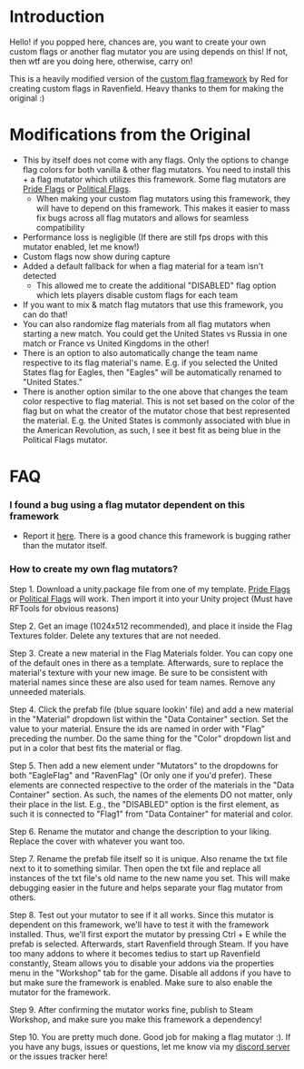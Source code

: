 # Introduction
Hello! if you popped here, chances are, you want to create your own custom flags or another flag mutator you are using depends on this! If not, then wtf are you doing here, otherwise, carry on!

This is a heavily modified version of the [custom flag framework](https://steamcommunity.com/sharedfiles/filedetails/?id=2797568530) by Red for creating custom flags in Ravenfield. Heavy thanks to them for making the original :)

# Modifications from the Original
- This by itself does not come with any flags. Only the options to change flag colors for both vanilla & other flag mutators. You need to install this + a flag mutator which utilizes this framework. Some flag mutators are [Pride Flags](https://steamcommunity.com/sharedfiles/filedetails/?id=3385314817) or [Political Flags](https://steamcommunity.com/sharedfiles/filedetails/?id=3385314194).
  - When making your custom flag mutators using this framework, they will have to depend on this framework. This makes it easier to mass fix bugs across all flag mutators and allows for seamless compatibility 
- Performance loss is negligible (If there are still fps drops with this mutator enabled, let me know!)
- Custom flags now show during capture
- Added a default fallback for when a flag material for a team isn't detected
  - This allowed me to create the additional "DISABLED" flag option which lets players disable custom flags for each team
- If you want to mix & match flag mutators that use this framework, you can do that!
- You can also randomize flag materials from all flag mutators when starting a new match. You could get the United States vs Russia in one match or France vs United Kingdoms in the other!
- There is an option to also automatically change the team name respective to its flag material's name. E.g. if you selected the United States flag for Eagles, then "Eagles" will be automatically renamed to "United States."
- There is another option similar to the one above that changes the team color respective to flag material. This is not set based on the color of the flag but on what the creator of the mutator chose that best represented the material. E.g. the United States is commonly associated with blue in the American Revolution, as such, I see it best fit as being blue in the Political Flags mutator.

# FAQ
### I found a bug using a flag mutator dependent on this framework

- Report it [here](https://github.com/MianReplicate/Mian-Custom-Flags-Framework/issues). There is a good chance this framework is bugging rather than the mutator itself.

### How to create my own flag mutators?

Step 1. Download a unity.package file from one of my template. [Pride Flags](https://github.com/MianReplicate/Pride-Flags) or [Political Flags](https://github.com/MianReplicate/Political-Flags) will work. Then import it into your Unity project (Must have RFTools for obvious reasons)

Step 2. Get an image (1024x512 recommended), and place it inside the Flag Textures folder. Delete any textures that are not needed.

Step 3. Create a new material in the Flag Materials folder. You can copy one of the default ones in there as a template. Afterwards, sure to replace the material's texture with your new image. Be sure to be consistent with material names since these are also used for team names. Remove any unneeded materials.

Step 4. Click the prefab file (blue square lookin' file) and add a new material in the "Material" dropdown list within the "Data Container" section. Set the value to your material. Ensure the ids are named in order with "Flag" preceding the number. Do the same thing for the "Color" dropdown list and put in a color that best fits the material or flag.

Step 5. Then add a new element under "Mutators" to the dropdowns for both "EagleFlag" and "RavenFlag" (Or only one if you'd prefer). These elements are connected respective to the order of the materials in the "Data Container" section. As such, the names of the elements DO not matter, only their place in the list. E.g., the "DISABLED" option is the first element, as such it is connected to "Flag1" from "Data Container" for material and color.

Step 6. Rename the mutator and change the description to your liking. Replace the cover with whatever you want too.

Step 7. Rename the prefab file itself so it is unique. Also rename the txt file next to it to something similar. Then open the txt file and replace all instances of the txt file's old name to the new name you set. This will make debugging easier in the future and helps separate your flag mutator from others.

Step 8. Test out your mutator to see if it all works. Since this mutator is dependent on this framework, we'll have to test it with the framework installed. Thus, we'll first export the mutator by pressing Ctrl + E while the prefab is selected. Afterwards, start Ravenfield through Steam. If you have too many addons to where it becomes tedius to start up Ravenfield constantly, Steam allows you to disable your addons via the properties menu in the "Workshop" tab for the game. Disable all addons if you have to but make sure the framework is enabled. Make sure to also enable the mutator for the framework.

Step 9. After confirming the mutator works fine, publish to Steam Workshop, and make sure you make this framework a dependency!

Step 10. You are pretty much done. Good job for making a flag mutator :). If you have any bugs, issues or questions, let me know via my [discord server](https://discord.gg/2h3pkECbdn) or the issues tracker here!